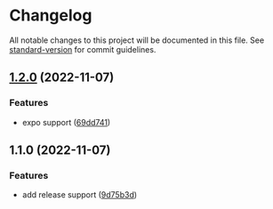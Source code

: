 # Changelog

All notable changes to this project will be documented in this file. See [standard-version](https://github.com/conventional-changelog/standard-version) for commit guidelines.

## [1.2.0](https://github.com/Ondion/new_cycle/compare/v1.1.0...v1.2.0) (2022-11-07)


### Features

* expo support ([69dd741](https://github.com/Ondion/new_cycle/commit/69dd741348e01195b93e06181c96be85bfc29c6f))

## 1.1.0 (2022-11-07)

### Features

* add release support ([9d75b3d](https://github.com/Ondion/new_cycle/commit/9d75b3d38de9efa1db98100ba41a94f19eba3319))
